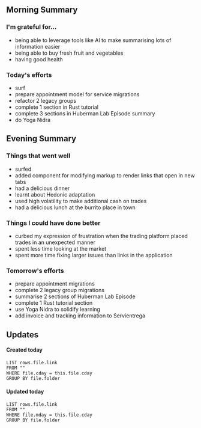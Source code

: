 ## Morning Summary

### I'm grateful for...
- being able to leverage tools like AI to make summarising lots of information easier
- being able to buy fresh fruit and vegetables
- having good health

### Today's efforts
- surf
- prepare appointment model for service migrations
- refactor 2 legacy groups
- complete 1 section in Rust tutorial
- complete 3 sections in Huberman Lab Episode summary 
- do Yoga Nidra

## Evening Summary

### Things that went well
- surfed 
- added component for modifying markup to render links that open in new tabs
- had a delicious dinner
- learnt about Hedonic adaptation
- used high volatility to make additional cash on trades
- had a delicious lunch at the burrito place in town

### Things I could have done better
- curbed my expression of frustration when the trading platform placed trades in an unexpected manner
- spent less time looking at the market
- spent more time fixing larger issues than links in the application

### Tomorrow's efforts
- prepare appointment migrations
- complete 2 legacy group migrations
- summarise 2 sections of Huberman Lab Episode
- complete 1 Rust tutorial section
- use Yoga Nidra to solidify learning 
- add invoice and tracking information to Servientrega

## Updates 
#### Created today
```dataview
LIST rows.file.link
FROM ""
WHERE file.cday = this.file.cday
GROUP BY file.folder
```

#### Updated today
```dataview
LIST rows.file.link
FROM ""
WHERE file.mday = this.file.cday
GROUP BY file.folder
```
